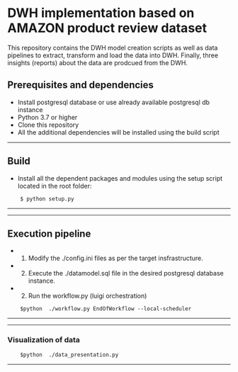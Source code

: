 # DWH implementation based on AMAZON product review dataset
This repository contains the DWH model creation scripts as well as data pipelines to extract, transform and load the data into DWH. Finally, three insights (reports) about the data are prodcued from the DWH.

## Prerequisites and dependencies

- Install postgresql database or use already available postgresql db instance
- Python 3.7 or higher
- Clone this repository
- All the additional dependencies will be installed using the build script

___

## Build

- Install all the dependent packages and modules using the setup script located in the root folder:
```
    $ python setup.py
```

___

---
## Execution pipeline

- 1. Modify the ./config.ini files as per the target insfrastructure.
- 2. Execute the ./datamodel.sql file in the desired postgresql database instance.
- 2. Run the workflow.py (luigi orchestration)
```
    $python  ./workflow.py EndOfWorkflow --local-scheduler

```
---

---
### Visualization of data

```
    $python  ./data_presentation.py

```
---